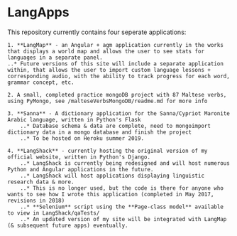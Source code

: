 # LangApps

This repository currently contains four seperate applications:
	
	1. **LangMap** - an Angular + agm application currently in the works that displays a world map and allows the user to see stats for languages in a separate panel.
	..* Future versions of this site will include a separate application within, that allows the user to import custom language lessons + corresponding audio, with the ability to track progress for each word, grammar concept, etc.

	2. A small, completed practice mongoDB project with 87 Maltese verbs, using PyMongo, see /malteseVerbsMongoDB/readme.md for more info

	3. **Sanna** - A dictionary application for the Sanna/Cypriot Maronite Arabic language, written in Python's Flask
		..* Database schema & data are complete, need to mongoimport dictionary data in a mongo database and finish the project
		..* To be hosted on Heroku summer 2019.
		
	4. **LangShack** - currently hosting the original version of my official website, written in Python's Django.
		..* LangShack is currently being redesigned and will host numerous Python and Angular applications in the future.
		..* LangShack will host applications displaying linguistic research data & more.
		..* This is no longer used, but the code is there for anyone who wants to see how I wrote this application (completed in May 2017, revisions in 2018)
		..* **Selenium** script using the **Page-class model** available to view in LangShack/qaTests/ 
		..* An updated version of my site will be integrated with LangMap (& subsequent future apps) eventually.
